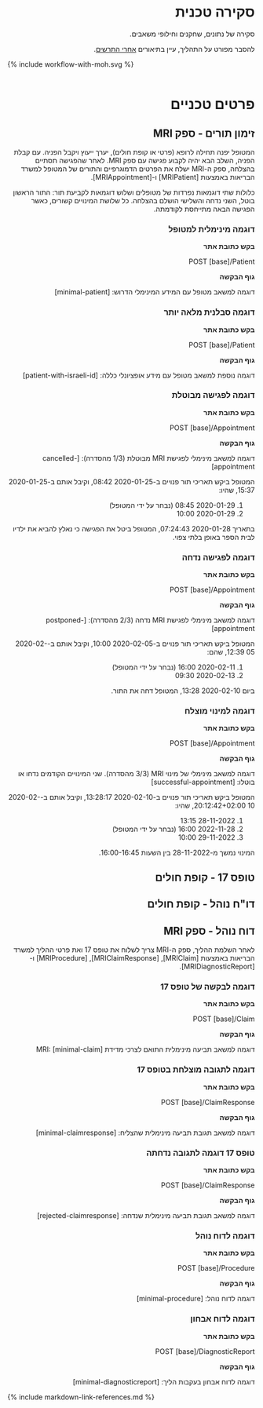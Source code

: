 <div dir="rtl" markdown="1">

# סקירה טכנית

<!-- Overview of data, actors and resource exchange.

For a detailed explanation of the process, see the descriptions [after the diagram](Appointment-scheduling---MRI Provider). -->
סקירה של נתונים, שחקנים וחילופי משאבים.

להסבר מפורט על התהליך, עיין בתיאורים [אחרי התרשים](#appointment-scheduling---mri-provider).

<div dir="ltr">{% include workflow-with-moh.svg %}</div>
<br clear="all"/>

# פרטים טכניים

## זימון תורים - ספק MRI
<!-- The patient will first go to the doctor (private or HMO), have a consultation and receive a referral. With a referral obtained, the next step would be to schedule an appointment with an MRI provider. Once the appointment has successfully concluded, the MRI provider shall send patient demographic and appointment details to the MoH using MRIPatient and MRIAppointment.

Two separate examples of patients are included, and three examples of an appointment being scheduled: the first appointment was cancelled, the second one was postponed, and the third one completed successfully. All three appointments are related, with the next appointment referencing the previous one. -->

המטופל יפנה תחילה לרופא (פרטי או קופת חולים), יערך ייעוץ ויקבל הפניה. עם קבלת הפניה, השלב הבא יהיה לקבוע פגישה עם ספק MRI. לאחר שהפגישה תסתיים בהצלחה, ספק ה-MRI ישלח את הפרטים הדמוגרפיים והתורים של המטופל למשרד הבריאות באמצעות [MRIPatient] ו-[MRIAppointment].

כלולות שתי דוגמאות נפרדות של מטופלים ושלוש דוגמאות לקביעת תור: התור הראשון בוטל, השני נדחה והשלישי הושלם בהצלחה. כל שלושת המינויים קשורים, כאשר הפגישה הבאה מתייחסת לקודמתה.

### דוגמה מינימלית למטופל

**בקש כתובת אתר**

POST [base]/Patient

**גוף הבקשה**

<!-- Example of a Patient resource with the minimal information necessary: -->
דוגמה למשאב מטופל עם המידע המינימלי הדרוש: [minimal-patient]

### דוגמה סבלנית מלאה יותר
**בקש כתובת אתר**

POST [base]/Patient

**גוף הבקשה**

<!-- Another example of a Patient resource with optional information included: -->
דוגמה נוספת למשאב מטופל עם מידע אופציונלי כללה: [patient-with-israeli-id]


### דוגמה לפגישה מבוטלת
**בקש כתובת אתר**

POST [base]/Appointment

**גוף הבקשה**

דוגמה למשאב מינימלי לפגישת MRI מבוטלת (1/3 מהסדרה): [cancelled-appointment]

המטופל ביקש תאריכי תור פנויים ב-2020-01-25 08:42, וקיבל אותם ב-2020-01-25 15:37, שהיו:

1. 2020-01-29 08:45 (נבחר על ידי המטופל)
2. 2020-01-29 10:00

בתאריך 2020-01-28 07:24:43, המטופל ביטל את הפגישה כי נאלץ להביא את ילדיו לבית הספר באופן בלתי צפוי.

### דוגמה לפגישה נדחה
**בקש כתובת אתר**

POST [base]/Appointment

**גוף הבקשה**

דוגמה למשאב מינימלי לפגישת MRI נדחה (2/3 מהסדרה): [postponed-appointment]

המטופל ביקש תאריכי תור פנויים ב-2020-02-05 10:00, וקיבל אותם ב-2020-02-05 12:39, שהם:

1. 2020-02-11 16:00 (נבחר על ידי המטופל)
2. 2020-02-13 09:30

ביום 2020-02-10 13:28, המטופל דחה את התור.

### דוגמה למינוי מוצלח
**בקש כתובת אתר**

POST [base]/Appointment

**גוף הבקשה**

דוגמה למשאב מינימלי של מינוי MRI (3/3 מהסדרה). שני המינויים הקודמים נדחו או בוטלו: [successful-appointment]
  
המטופל ביקש תאריכי תור פנויים ב-2020-02-10 13:28:17, וקיבל אותם ב-2020-02-10 20:12:42+02:00, שהיו:

1. 28-11-2022 13:15
2. 2022-11-28 16:00 (נבחר על ידי המטופל)
3. 29-11-2022 10:00

המינוי נמשך מ-28-11-2022 בין השעות 16:00-16:45.

## טופס 17 - קופת חולים

## דו"ח נוהל - קופת חולים

## דוח נוהל - ספק MRI
<!-- Once the procedure has been completed, the MRI provider needs to send the form 17 and procedure details to the MoH using MRIClaim, MRIClaimResponse, MRIProcedure, and MRIDiagnosticReport. -->
לאחר השלמת ההליך, ספק ה-MRI צריך לשלוח את טופס 17 ואת פרטי ההליך למשרד הבריאות באמצעות [MRIClaim], [MRIClaimResponse], [MRIProcedure] ו-[MRIDiagnosticReport].

### דוגמה לבקשה של טופס 17
**בקש כתובת אתר**

POST [base]/Claim

**גוף הבקשה**

דוגמה למשאב תביעה מינימלית התואם לצרכי מדידת MRI: [minimal-claim]

### דוגמה לתגובה מוצלחת בטופס 17
**בקש כתובת אתר**

POST [base]/ClaimResponse

**גוף הבקשה**

דוגמה למשאב תגובת תביעה מינימלית שהצליח: [minimal-claimresponse]

### טופס 17 דוגמה לתגובה נדחתה
**בקש כתובת אתר**

POST [base]/ClaimResponse

**גוף הבקשה**

דוגמה למשאב תגובת תביעה מינימלית שנדחה: [rejected-claimresponse]


### דוגמה לדוח נוהל
**בקש כתובת אתר**

POST [base]/Procedure

**גוף הבקשה**

דוגמה לדוח נוהל: [minimal-procedure]


### דוגמה לדוח אבחון
**בקש כתובת אתר**

POST [base]/DiagnosticReport

**גוף הבקשה**

דוגמה לדוח אבחון בעקבות הליך: [minimal-diagnosticreport]



</div>

{% include markdown-link-references.md %}
